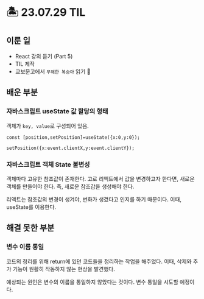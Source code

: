 # 🏝️ 23.07.29 TIL
## 이룬 일
- React 강의 듣기 (Part 5)
- TIL 제작
- 교보문고에서 `무해한 복숭아` 읽기 🍑

## 배운 부분
### 자바스크립트 useState 값 할당의 형태
객체가 `key, value`로 구성되어 있음.

```
const [position,setPosition]=useState({x:0,y:0});

setPosition({x:event.clientX,y:event.clientY});
```
### 자바스크립트 객체 State 불변성
객체마다 고유한 참조값이 존재한다. 고로 리액트에서 값을 변경하고자 한다면, 새로운 객체를 만들어야 한다. 즉, 새로운 참조갑을 생성해야 한다.

리액트는 참조값의 변경이 생겨야, 변화가 생겼다고 인지를 하기 때문이다. 이때, useState를 이용한다.

## 해결 못한 부분
### 변수 이름 통일
코드의 정리를 위해 return에 있던 코드들을 정리하는 작업을 해주었다. 이때, 삭제와 추가 기능이 원활히 작동하지 않는 현상을 발견했다. 

예상되는 원인은 변수의 이름을 통일하지 않았다는 것이다. 변수 통일을 시도할 예정이다.